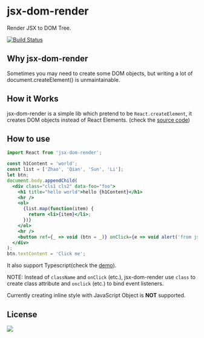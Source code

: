 # jsx-dom-render

Render JSX to DOM Tree.

[![Build Status](https://travis-ci.org/oychao/jsx-dom-render.svg?branch=master)](https://travis-ci.org/oychao/jsx-dom-render)

## Why jsx-dom-render

Sometimes you may need to create some DOM objects, but writing a lot of document.createElement() is unmaintainable.

## How it Works

jsx-dom-render is a simple lib which pretend to be `React.createElement`, it creates DOM objects instead of React Elements. (check the [source code][1])

## How to use

```jsx
import React from 'jsx-dom-render';

const h1Content = 'world';
const list = ['Zhao', 'Qian', 'Sun', 'Li'];
let btn;
document.body.appendChild(
  <div class="cls1 cls2" data-foo="foo">
    <h1 title="hello world">hello {h1Content}</h1>
    <hr />
    <ol>
      {list.map(function(item) {
        return <li>{item}</li>;
      })}
    </ol>
    <hr />
    <button ref={_ => void (btn = _)} onClick={e => void alert('from jsx')} />
  </div>
);
btn.textContent = 'Click me';
```

It also support Typescript(check the [demo][2]).

NOTE: Instead of `className` and `onClick` (etc.), jsx-dom-render use `class` to create class attribute and `onclick` (etc.) to bind event listeners.

Currently creating inline style with JavaScript Object is **NOT** supported.

## License

[![](http://www.wtfpl.net/wp-content/uploads/2012/12/wtfpl-badge-4.png)](http://www.wtfpl.net/)

[1]: https://github.com/oychao/jsx-dom-render/blob/master/src/index.ts
[2]: https://github.com/oychao/jsx-dom-render/tree/master/demo
